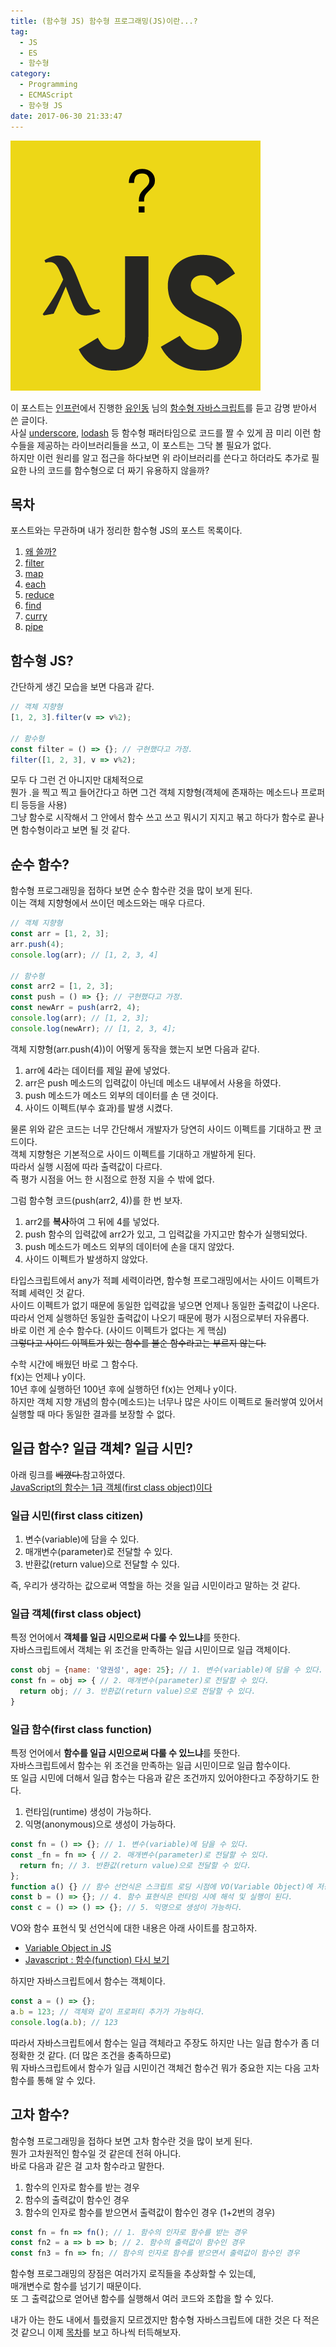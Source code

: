 ```yaml
---
title: (함수형 JS) 함수형 프로그래밍(JS)이란...?
tag:
  - JS
  - ES
  - 함수형
category:
  - Programming
  - ECMAScript
  - 함수형 JS
date: 2017-06-30 21:33:47
---
```

![](js-func-00-what/thumb.png)

이 포스트는 [인프런](https://www.inflearn.com/)에서 진행한 [유인동](https://www.facebook.com/profile.php?id=100011413063178) 님의 [함수형 자바스크립트](https://www.inflearn.com/course/%ED%95%A8%EC%88%98%ED%98%95-%ED%94%84%EB%A1%9C%EA%B7%B8%EB%9E%98%EB%B0%8D/)를 듣고 감명 받아서 쓴 글이다.  
사실 [underscore](http://underscorejs.org/), [lodash](https://lodash.com/) 등 함수형 패러타임으로 코드를 짤 수 있게 끔
미리 이런 함수들을 제공하는 라이브러리들을 쓰고, 이 포스트는 그닥 볼 필요가 없다.  
하지만 이런 원리를 알고 접근을 하다보면 위 라이브러리를 쓴다고 하더라도 추가로 필요한 나의 코드를 함수형으로 더 짜기 유용하지 않을까?  

## 목차
포스트와는 무관하며 내가 정리한 함수형 JS의 포스트 목록이다.  
1. [왜 쓸까?](/2017/06/26/js-func-01-why-make/)  
2. [filter](/2017/06/26/js-func-02-filter/)  
3. [map](/2017/06/26/js-func-03-map/)  
4. [each](/2017/06/26/js-func-04-each/)  
5. [reduce](/2017/06/26/js-func-05-reduce/)  
6. [find](/2017/06/28/js-func-06-find/)  
7. [curry](/2017/06/30/js-func-07-curry/)  
8. [pipe](/2017/06/30/js-func-08-pipe/)  

## 함수형 JS?  
간단하게 생긴 모습을 보면 다음과 같다.  
```javascript
// 객체 지향형
[1, 2, 3].filter(v => v%2);

// 함수형
const filter = () => {}; // 구현했다고 가정.
filter([1, 2, 3], v => v%2);
```
모두 다 그런 건 아니지만 대체적으로  
뭔가 .을 찍고 찍고 들어간다고 하면 그건 객체 지향형(객체에 존재하는 메소드나 프로퍼티 등등을 사용)  
그냥 함수로 시작해서 그 안에서 함수 쓰고 쓰고 뭐시기 지지고 볶고 하다가 함수로 끝나면 함수형이라고 보면 될 것 같다.  

## 순수 함수?
함수형 프로그래밍을 접하다 보면 순수 함수란 것을 많이 보게 된다.  
이는 객체 지향형에서 쓰이던 메소드와는 매우 다르다.  
```javascript
// 객체 지향형
const arr = [1, 2, 3];
arr.push(4);
console.log(arr); // [1, 2, 3, 4]

// 함수형
const arr2 = [1, 2, 3];
const push = () => {}; // 구현했다고 가정.
const newArr = push(arr2, 4);
console.log(arr); // [1, 2, 3];
console.log(newArr); // [1, 2, 3, 4];
```
객체 지향형(arr.push(4))이 어떻게 동작을 했는지 보면 다음과 같다.  
1. arr에 4라는 데이터를 제일 끝에 넣었다.  
2. arr은 push 메소드의 입력값이 아닌데 메소드 내부에서 사용을 하였다.  
3. push 메소드가 메소드 외부의 데이터를 손 댄 것이다.  
4. 사이드 이펙트(부수 효과)를 발생 시켰다.

물론 위와 같은 코드는 너무 간단해서 개발자가 당연히 사이드 이펙트를 기대하고 짠 코드이다.  
객체 지향형은 기본적으로 사이드 이펙트를 기대하고 개발하게 된다.  
따라서 실행 시점에 따라 출력값이 다르다.  
즉 평가 시점을 어느 한 시점으로 한정 지을 수 밖에 없다.  

그럼 함수형 코드(push(arr2, 4))를 한 번 보자.  
1. arr2를 **복사**하여 그 뒤에 4를 넣었다.  
2. push 함수의 입력값에 arr2가 있고, 그 입력값을 가지고만 함수가 실행되었다.  
3. push 메소드가 메소드 외부의 데이터에 손을 대지 않았다.  
4. 사이드 이펙트가 발생하지 않았다.  

타입스크립트에서 any가 적폐 세력이라면, 함수형 프로그래밍에서는 사이드 이펙트가 적폐 세력인 것 같다.  
사이드 이펙트가 없기 때문에 동일한 입력값을 넣으면 언제나 동일한 출력값이 나온다.  
따라서 언제 실행하던 동일한 출력값이 나오기 때문에 평가 시점으로부터 자유롭다.  
바로 이런 게 순수 함수다. (사이드 이펙트가 없다는 게 핵심)  
~~그렇다고 사이드 이펙트가 있는 함수를 불순 함수라고는 부르지 않는다.~~

수학 시간에 배웠던 바로 그 함수다.  
f(x)는 언제나 y이다.  
10년 후에 실행하던 100년 후에 실행하던 f(x)는 언제나 y이다.  
하지만 객체 지향 개념의 함수(메소드)는 너무나 많은 사이드 이펙트로 둘러쌓여 있어서 실행할 때 마다 동일한 결과를 보장할 수 없다.  

## 일급 함수? 일급 객체? 일급 시민?
아래 링크를 ~~베꼈다.~~참고하였다.  
[JavaScript의 함수는 1급 객체(first class object)이다](http://bestalign.github.io/2015/10/18/first-class-object/)

### 일급 시민(first class citizen)
1. 변수(variable)에 담을 수 있다.
2. 매개변수(parameter)로 전달할 수 있다.
3. 반환값(return value)으로 전달할 수 있다.

즉, 우리가 생각하는 값으로써 역할을 하는 것을 일급 시민이라고 말하는 것 같다.  

### 일급 객체(first class object)  
특정 언어에서 **객체를 일급 시민으로써 다룰 수 있느냐**를 뜻한다.  
자바스크립트에서 객체는 위 조건을 만족하는 일급 시민이므로 일급 객체이다.  
```javascript
const obj = {name: '양권성', age: 25}; // 1. 변수(variable)에 담을 수 있다.
const fn = obj => { // 2. 매개변수(parameter)로 전달할 수 있다.
  return obj; // 3. 반환값(return value)으로 전달할 수 있다.
}
```

### 일급 함수(first class function)
특정 언어에서 **함수를 일급 시민으로써 다룰 수 있느냐**를 뜻한다.  
자바스크립트에서 함수는 위 조건을 만족하는 일급 시민이므로 일급 함수이다.  
또 일급 시민에 더해서 일급 함수는 다음과 같은 조건까지 있어야한다고 주장하기도 한다.  
1. 런타임(runtime) 생성이 가능하다.  
2. 익명(anonymous)으로 생성이 가능하다.

```javascript
const fn = () => {}; // 1. 변수(variable)에 담을 수 있다.
const _fn = fn => { // 2. 매개변수(parameter)로 전달할 수 있다.
  return fn; // 3. 반환값(return value)으로 전달할 수 있다.
};
function a() {} // 함수 선언식은 스크립트 로딩 시점에 VO(Variable Object)에 저장됨.
const b = () => {}; // 4. 함수 표현식은 런타임 시에 해석 및 실행이 된다.  
const c = () => () => {}; // 5. 익명으로 생성이 가능하다.
```
VO와 함수 표현식 및 선언식에 대한 내용은 아래 사이트를 참고하자.  
* [Variable Object in JS](http://mohwa.github.io/blog/javascript/2015/10/14/vo-inJS/)  
* [Javascript : 함수(function) 다시 보기](http://www.nextree.co.kr/p4150/)

하지만 자바스크립트에서 함수는 객체이다.  
```javascript
const a = () => {};
a.b = 123; // 객체와 같이 프로퍼티 추가가 가능하다.
console.log(a.b); // 123
```
따라서 자바스크립트에서 함수는 일급 객체라고 주장도 하지만 나는 일급 함수가 좀 더 정확한 것 같다. (더 많은 조건을 충족하므로)  
뭐 자바스크립트에서 함수가 일급 시민이건 객체건 함수건 뭐가 중요한 지는 다음 고차 함수를 통해 알 수 있다.

## 고차 함수?
함수형 프로그래밍을 접하다 보면 고차 함수란 것을 많이 보게 된다.  
뭔가 고차원적인 함수일 것 같은데 전혀 아니다.  
바로 다음과 같은 걸 고차 함수라고 말한다.  

1. 함수의 인자로 함수를 받는 경우  
2. 함수의 출력값이 함수인 경우  
3. 함수의 인자로 함수를 받으면서 출력값이 함수인 경우 (1+2번의 경우)

```javascript
const fn = fn => fn(); // 1. 함수의 인자로 함수를 받는 경우
const fn2 = a => b => b; // 2. 함수의 출력값이 함수인 경우
const fn3 = fn => fn; // 함수의 인자로 함수를 받으면서 출력값이 함수인 경우
```

함수형 프로그래밍의 장점은 여러가지 로직들을 추상화할 수 있는데,  
매개변수로 함수를 넘기기 때문이다.  
또 그 출력값으로 얻어낸 함수를 실행해서 여러 코드와 조합을 할 수 있다.  

내가 아는 한도 내에서 틀렸을지 모르겠지만 함수형 자바스크립트에 대한 것은 다 적은 것 같으니 이제 [목차](#목차)를 보고 하나씩 터득해보자.